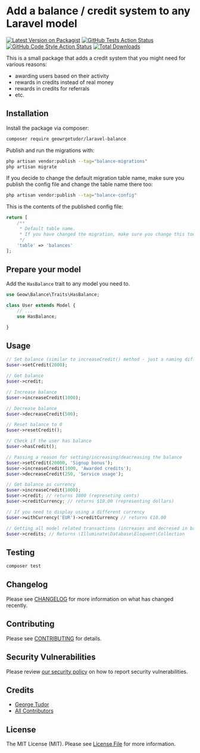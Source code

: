 # Add a balance / credit system to any Laravel model

[![Latest Version on Packagist](https://img.shields.io/packagist/v/geowrgetudor/laravel-balance.svg?style=flat-square)](https://packagist.org/packages/geowrgetudor/laravel-balance)
[![GitHub Tests Action Status](https://img.shields.io/github/actions/workflow/status/geowrgetudor/laravel-balance/run-tests.yml?branch=main&label=tests&style=flat-square)](https://github.com/geowrgetudor/laravel-balance/actions?query=workflow%3Arun-tests+branch%3Amain)
[![GitHub Code Style Action Status](https://img.shields.io/github/actions/workflow/status/geowrgetudor/laravel-balance/fix-php-code-style-issues.yml?branch=main&label=code%20style&style=flat-square)](https://github.com/geowrgetudor/laravel-balance/actions?query=workflow%3A"Fix+PHP+code+style+issues"+branch%3Amain)
[![Total Downloads](https://img.shields.io/packagist/dt/geowrgetudor/laravel-balance.svg?style=flat-square)](https://packagist.org/packages/geowrgetudor/laravel-balance)

This is a small package that adds a credit system that you might need for various reasons:

-   awarding users based on their activity
-   rewards in credits instead of real money
-   rewards in credits for referrals
-   etc.

## Installation

Install the package via composer:

```bash
composer require geowrgetudor/laravel-balance
```

Publish and run the migrations with:

```bash
php artisan vendor:publish --tag="balance-migrations"
php artisan migrate
```

If you decide to change the default migration table name, make sure you publish the config file and change the table name there too:

```bash
php artisan vendor:publish --tag="balance-config"
```

This is the contents of the published config file:

```php
return [
    /**
     * Default table name.
     * If you have changed the migration, make sure you change this too.
     */
    'table' => 'balances'
];

```

## Prepare your model

Add the `HasBalance` trait to any model you need to.

```php
use Geow\Balance\Traits\HasBalance;

class User extends Model {
    // ...
    use HasBalance;

}
```

## Usage

```php
// Set balance (similar to increaseCredit() method - just a naming difference)
$user->setCredit(2000);

// Get balance
$user->credit;

// Increase balance
$user->increaseCredit(1000);

// Decrease balance
$user->decreaseCredit(500);

// Reset balance to 0
$user->resetCredit();

// Check if the user has balance
$user->hasCredit();

// Passing a reason for setting/increasing/deacreasing the balance
$user->setCredit(20000, 'Signup bonus');
$user->increaseCredit(1000, 'Awarded credits');
$user->decreaseCredit(250, 'Service usage');

// Get balance as currency
$user->increaseCredit(1000);
$user->credit; // returns 1000 (represeting cents)
$user->creditCurrency; // returns $10.00 (representing dollars)

// If you need to display using a different currency
$user->withCurrency('EUR')->creditCurrency // returns €10.00

// Getting all model related transactions (increases and decresed in balance)
$user->credits; // Returns \Illuminate\Database\Eloquent\Collection
```

## Testing

```bash
composer test
```

## Changelog

Please see [CHANGELOG](CHANGELOG.md) for more information on what has changed recently.

## Contributing

Please see [CONTRIBUTING](CONTRIBUTING.md) for details.

## Security Vulnerabilities

Please review [our security policy](../../security/policy) on how to report security vulnerabilities.

## Credits

-   [George Tudor](https://github.com/geowrgetudor)
-   [All Contributors](../../contributors)

## License

The MIT License (MIT). Please see [License File](LICENSE.md) for more information.

